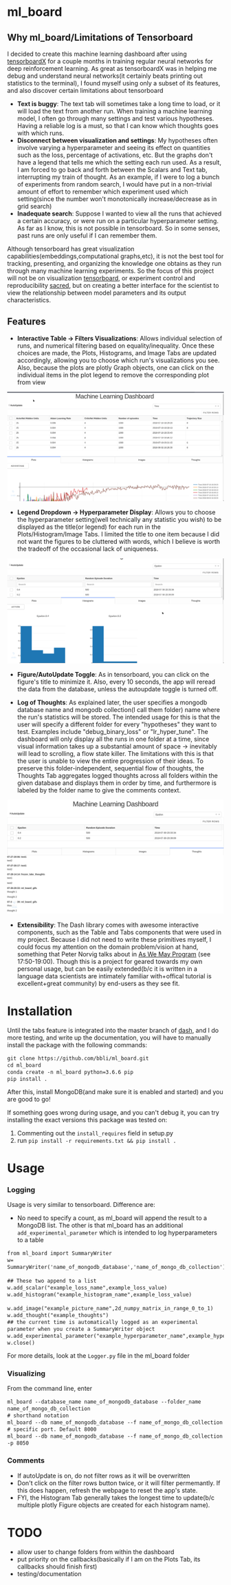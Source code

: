 # ml_board
## Why ml_board/Limitations of Tensorboard
I decided to create this machine learning dashboard after using [tensorboardX](https://github.com/lanpa/tensorboardX) for a couple months in training regular neural networks for deep reinforcement learning. As great as tensorboardX was in helping me debug and understand neural networks(it certainly beats printing out statistics to the terminal), I found myself using only a subset of its features, and also discover certain limitations about tensorboard

* **Text is buggy**: The text tab will sometimes take a long time to load, or it will load the text from another run. When training a machine learning model, I often go through many settings and test various hypotheses. Having a reliable log is a must, so that I can know which thoughts goes with which runs.
* **Disconnect between visualization and settings**: My hypotheses often involve varying a hyperparameter and seeing its effect on quantities such as the loss, percentage of activations, etc. But the graphs don't have a legend that tells me which the setting each run used. As a result, I am forced to go back and forth between the Scalars and Text tab, interrupting my train of thought. As an example, if I were to log a bunch of experiments from random search, I would have put in a non-trivial amount of effort to remember which experiment used which setting(since the number won't monotonically increase/decrease as in grid search)
* **Inadequate search**: Suppose I wanted to view all the runs that achieved a certain accuracy, or were run on a particular hyperparameter setting. As far as I know, this is not possible in tensorboard. So in some senses, past runs are only useful if I can remember them.

Although tensorboard has great visualization capabilities(embeddings,computational graphs,etc), it is not the best tool for tracking, presenting, and organizing the knowledge one obtains as they run through many machine learning experiments. So the focus of this project will not be on visualization [tensorboard](https://github.com/tensorflow/tensorboard), or experiment control and reproducibility [sacred](https://github.com/IDSIA/sacred), but on creating a better interface for the scientist to view the relationship between model parameters and its output characteristics.
## Features
* **Interactive Table -> Filters Visualizations**: Allows individual selection of runs, and numerical filtering based on equality/inequality. Once these choices are made, the Plots, Histograms, and Image Tabs are updated accordingly, allowing you to choose which run's visualizations you see. Also, because the plots are plotly Graph objects, one can click on the individual items in the plot legend to remove the corresponding plot from view

![table](gifs/table.gif)
* **Legend Dropdown -> Hyperparameter Display**: Allows you to choose the hyperparameter setting(well technically any statistic you wish) to be displayed as the title(or legend) for each run in the Plots/Histogram/Image Tabs. I limited the title to one item because I did not want the figures to be cluttered with words, which I believe is worth the tradeoff of the occasional lack of uniqueness.

![dropdown](gifs/dropdown.gif)
* **Figure/AutoUpdate Toggle**: As in tensorboard, you can click on the figure's title to minimize it. Also, every 10 seconds, the app will reread the data from the database, unless the autoupdate toggle is turned off.

* **Log of Thoughts**: As explained later, the user specifies a mongodb database name and mongodb collection(I call them folder) name where the run's statistics will be stored. The intended usage for this is that the user will specify a different folder for every "hypotheses" they want to test. Examples include "debug_binary_loss" or "lr_hyper_tune". The dashboard will only display all the runs in one folder at a time, since visual information takes up a substantial amount of space -> inevitably will lead to scrolling, a flow state killer. The limitations with this is that the user is unable to view the entire progression of their ideas. To preserve this folder-independent, sequential flow of thoughts, the Thoughts Tab aggregates logged thoughts across all folders within the given database and displays them in order by time, and furthermore is labeled by the folder name to give the comments context.

![thoughts](gifs/thoughts.png)


* **Extensibility**: The Dash library comes with awesome interactive components, such as the Table and Tabs components that were used in my project. Because I did not need to write these primitives myself, I could focus my attention on the domain problem/vision at hand, something that Peter Norvig talks about in [As We May Program](https://vimeo.com/215418110) (see 17:50-19:00). Though this is a project for geared towards my own personal usage, but can be easily extended(b/c it is written in a language data scientists are intimately familiar with+offical tutorial is excellent+great community) by end-users as they see fit.

# Installation
Until the tabs feature is integrated into the master branch of [dash](https://github.com/plotly/dash), and I do more testing, and write up the documentation, you will have to manually install the package with the following commands:
```
git clone https://github.com/bbli/ml_board.git
cd ml_board
conda create -n ml_board python=3.6.6 pip
pip install .
```
After this, install MongoDB(and make sure it is enabled and started) and you are good to go!

If something goes wrong during usage, and you can't debug it, you can try installing the exact versions this package was tested on:
1. Commenting out the `install_requires` field in setup.py
2. run `pip install -r requirements.txt && pip install .`

# Usage
### Logging
Usage is very similar to tensorboard. Difference are:
* No need to specify a count, as ml_board will append the result to a MongoDB list. The other is that ml_board has an additional `add_experimental_parameter` which is intended to log hyperparameters to a table
```
from ml_board import SummaryWriter
w= SummaryWriter('name_of_mongodb_database','name_of_mongo_db_collection')

## These two append to a list
w.add_scalar("example_loss_name",example_loss_value)
w.add_histogram("example_histogram_name",example_loss_value)

w.add_image("example_picture_name",2d_numpy_matrix_in_range_0_to_1)
w.add_thought("example_thoughts")
## the current time is automatically logged as an experimental parameter when you create a SummaryWriter object
w.add_experimental_parameter("example_hyperparameter_name",example_hyperparamter_value)
w.close()
```
For more details, look at the `Logger.py` file in the ml_board folder
### Visualizing
From the command line, enter
```
ml_board --database_name name_of_mongodb_database --folder_name name_of_mongo_db_collection
# shorthand notation
ml_board --db name_of_mongodb_database --f name_of_mongo_db_collection
# specific port. Default 8000
ml_board --db name_of_mongodb_database --f name_of_mongo_db_collection -p 8050
```
### Comments
* If autoUpdate is on, do not filter rows as it will be overwritten
* Don't click on the filter rows button twice, or it will filter permemantly. If this does happen, refresh the webpage to reset the app's state.
* FYI, the Histogram Tab generally takes the longest time to update(b/c multiple plotly Figure objects are created for each histogram name).

# TODO
* allow user to change folders from within the dashboard
* put priority on the callbacks(basically if I am on the Plots Tab, its callbacks should finish first)
* testing/documentation
